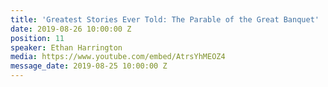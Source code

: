 ```yaml
---
title: 'Greatest Stories Ever Told: The Parable of the Great Banquet'
date: 2019-08-26 10:00:00 Z
position: 11
speaker: Ethan Harrington
media: https://www.youtube.com/embed/AtrsYhMEOZ4
message_date: 2019-08-25 10:00:00 Z
---
```


